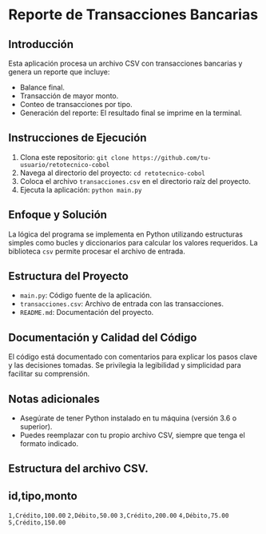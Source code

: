 # Reporte de Transacciones Bancarias

## Introducción
Esta aplicación procesa un archivo CSV con transacciones bancarias y genera un reporte que incluye:
- Balance final.
- Transacción de mayor monto.
- Conteo de transacciones por tipo.
- Generación del reporte: El resultado final se imprime en la terminal.


## Instrucciones de Ejecución
1. Clona este repositorio: `git clone https://github.com/tu-usuario/retotecnico-cobol`
2. Navega al directorio del proyecto: `cd retotecnico-cobol`
3. Coloca el archivo `transacciones.csv` en el directorio raíz del proyecto.
4. Ejecuta la aplicación: `python main.py`

## Enfoque y Solución
La lógica del programa se implementa en Python utilizando estructuras simples como bucles y diccionarios para calcular los valores requeridos. La biblioteca `csv` permite procesar el archivo de entrada.

## Estructura del Proyecto
- `main.py`: Código fuente de la aplicación.
- `transacciones.csv`: Archivo de entrada con las transacciones.
- `README.md`: Documentación del proyecto.

## Documentación y Calidad del Código
El código está documentado con comentarios para explicar los pasos clave y las decisiones tomadas. Se privilegia la legibilidad y simplicidad para facilitar su comprensión.

## Notas adicionales
- Asegúrate de tener Python instalado en tu máquina (versión 3.6 o superior).
- Puedes reemplazar  con tu propio archivo CSV, siempre que tenga el formato indicado.

## Estructura del archivo CSV.

## id,tipo,monto
`1,Crédito,100.00`
`2,Débito,50.00`
`3,Crédito,200.00`
`4,Débito,75.00`
`5,Crédito,150.00`
